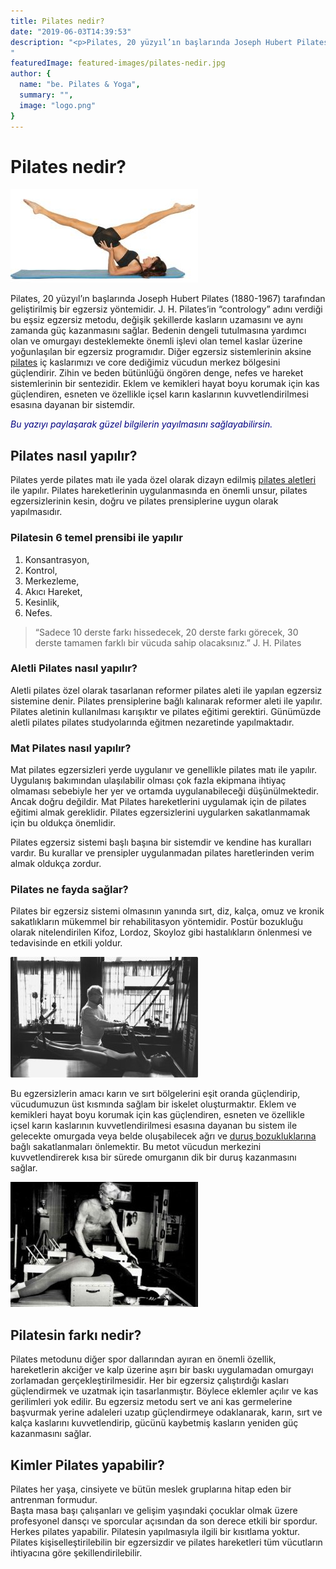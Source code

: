 ```yaml
---
title: Pilates nedir?
date: "2019-06-03T14:39:53"
description: "<p>Pilates, 20 yüzyıl’ın başlarında Joseph Hubert Pilates (1880-1967) tarafından geliştirilmiş bir egzersiz yöntemidir.</p>
"
featuredImage: featured-images/pilates-nedir.jpg
author: {
  name: "be. Pilates & Yoga",
  summary: "",
  image: "logo.png"
}
---
```

# Pilates nedir?

<div class="float-left">
  <img src="./pilates-1.jpg">
</div>

Pilates, 20 yüzyıl’ın başlarında Joseph Hubert Pilates (1880-1967) tarafından geliştirilmiş bir egzersiz yöntemidir. J. H. Pilates’in “contrology” adını verdiği bu eşsiz egzersiz metodu, değişik şekillerde kasların uzamasını ve aynı zamanda güç kazanmasını sağlar. Bedenin dengeli tutulmasına yardımcı olan ve omurgayı desteklemekte önemli işlevi olan temel kaslar üzerine yoğunlaşılan bir egzersiz programıdır. Diğer egzersiz sistemlerinin aksine [pilates](http://www.bepilatesyoga.com/pilates/) iç kaslarımızı ve core dediğimiz vücudun merkez bölgesini güçlendirir. Zihin ve beden bütünlüğü öngören denge, nefes ve hareket sistemlerinin bir sentezidir. Eklem ve kemikleri hayat boyu korumak için kas güçlendiren, esneten ve özellikle içsel karın kaslarının kuvvetlendirilmesi esasına dayanan bir sistemdir.

<span style="color: #000080;">_Bu yazıyı paylaşarak güzel bilgilerin yayılmasını sağlayabilirsin._</span>

## Pilates nasıl yapılır?

Pilates yerde pilates matı ile yada özel olarak dizayn edilmiş [pilates aletleri](http://www.bepilatesyoga.com/reformer-pilates-aleti-nedir-nasil-calisir/) ile yapılır. Pilates hareketlerinin uygulanmasında en önemli unsur, pilates egzersizlerinin kesin, doğru ve pilates prensiplerine uygun olarak yapılmasıdır.

### Pilatesin 6 temel prensibi ile yapılır

1.  Konsantrasyon,
2.  Kontrol,
3.  Merkezleme,
4.  Akıcı Hareket,
5.  Kesinlik,
6.  Nefes.

> “Sadece 10 derste farkı hissedecek, 20 derste farkı görecek, 30 derste tamamen farklı bir vücuda sahip olacaksınız.” J. H. Pilates

### Aletli Pilates nasıl yapılır?

Aletli pilates özel olarak tasarlanan reformer pilates aleti ile yapılan egzersiz sistemine denir. Pilates prensiplerine bağlı kalınarak reformer aleti ile yapılır. Pilates aletinin kullanılması karışıktır ve pilates eğitimi gerektiri. Günümüzde aletli pilates pilates studyolarında eğitmen nezaretinde yapılmaktadır.

### Mat Pilates nasıl yapılır?

Mat pilates egzersizleri yerde uygulanır ve genellikle pilates matı ile yapılır. Uygulanış bakımından ulaşılabilir olması çok fazla ekipmana ihtiyaç olmaması sebebiyle her yer ve ortamda uygulanabileceği düşünülmektedir. Ancak doğru değildir. Mat Pilates hareketlerini uygulamak için de pilates eğitimi almak gereklidir. Pilates egzersizlerini uygularken sakatlanmamak için bu oldukça önemlidir.

Pilates egzersiz sistemi başlı başına bir sistemdir ve kendine has kuralları vardır. Bu kurallar ve prensipler uygulanmadan pilates haretlerinden verim almak oldukça zordur.

### Pilates ne fayda sağlar?

Pilates bir egzersiz sistemi olmasının yanında sırt, diz, kalça, omuz ve kronik sakatlıkların mükemmel bir rehabilitasyon yöntemidir. Postür bozukluğu olarak nitelendirilen Kifoz, Lordoz, Skoyloz gibi hastalıkların önlenmesi ve tedavisinde en etkili yoldur.

<div class="float-right">
  <img src="./pilates-2.jpg">
</div>

Bu egzersizlerin amacı karın ve sırt bölgelerini eşit oranda güçlendirip, vücudumuzun üst kısmında sağlam bir iskelet oluşturmaktır. Eklem ve kemikleri hayat boyu korumak için kas güçlendiren, esneten ve özellikle içsel karın kaslarının kuvvetlendirilmesi esasına dayanan bu sistem ile gelecekte omurgada veya belde oluşabilecek ağrı ve [duruş bozukluklarına](http://www.bepilatesyoga.com/durus-bozuklugu-nedir/) bağlı sakatlanmaları önlemektir. Bu metot vücudun merkezini kuvvetlendirerek kısa bir sürede omurganın dik bir duruş kazanmasını sağlar.

<div class="float-left">
  <img src="./pilates-3.jpg">
</div>

## Pilatesin farkı nedir?

Pilates metodunu diğer spor dallarından ayıran en önemli özellik, hareketlerin akciğer ve kalp üzerine aşırı bir baskı uygulamadan omurgayı zorlamadan gerçekleştirilmesidir. Her bir egzersiz çalıştırdığı kasları güçlendirmek ve uzatmak için tasarlanmıştır. Böylece eklemler açılır ve kas gerilimleri yok edilir. Bu egzersiz metodu sert ve ani kas germelerine başvurmak yerine adaleleri uzatıp güçlendirmeye odaklanarak, karın, sırt ve kalça kaslarını kuvvetlendirip, gücünü kaybetmiş kasların yeniden güç kazanmasını sağlar.

## Kimler Pilates yapabilir?

Pilates her yaşa, cinsiyete ve bütün meslek gruplarına hitap eden bir antrenman formudur.  
Başta masa başı çalışanları ve gelişim yaşındaki çocuklar olmak üzere profesyonel dansçı ve sporcular açısından da son derece etkili bir spordur. Herkes pilates yapabilir. Pilatesin yapılmasıyla ilgili bir kısıtlama yoktur. Pilates kişiselleştirilebilin bir egzersizdir ve pilates hareketleri tüm vücutların ihtiyacına göre şekillendirilebilir.